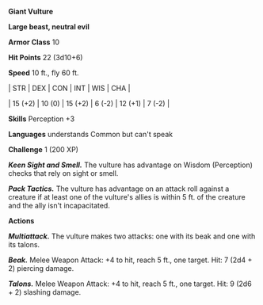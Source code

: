 **Giant Vulture**

**Large beast, neutral evil**

**Armor Class** 10

**Hit Points** 22 (3d10+6)

**Speed** 10 ft., fly 60 ft.

|   STR   |   DEX   |   CON   |   INT   |   WIS   |   CHA   |
  
| 15 (+2) | 10 (0) | 15 (+2) | 6 (-2) | 12 (+1) | 7 (-2) |

**Skills** Perception +3

**Languages** understands Common but can't speak

**Challenge** 1 (200 XP)

***Keen Sight and Smell.*** The vulture has advantage on Wisdom (Perception) checks that rely on sight or smell.

***Pack Tactics.*** The vulture has advantage on an attack roll against a creature if at least one of the vulture's allies is within 5 ft. of the creature and the ally isn't incapacitated.

**Actions**

***Multiattack.*** The vulture makes two attacks: one with its beak and one with its talons.

***Beak.*** Melee Weapon Attack: +4 to hit, reach 5 ft., one target. Hit: 7 (2d4 + 2) piercing damage.

***Talons.*** Melee Weapon Attack: +4 to hit, reach 5 ft., one target. Hit: 9 (2d6 + 2) slashing damage.

